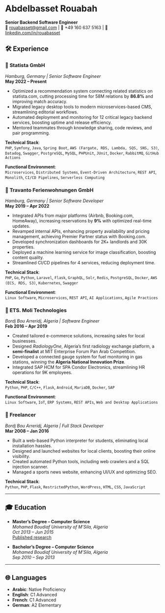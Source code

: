 # Abdelbasset Rouabah

**Senior Backend Software Engineer**  
📧 [rouabasset@gmail.com](mailto:rouabasset@gmail.com) | 📱 +49 160 637 5163  | 🔗 [linkedin.com/in/rouabasset](https://de.linkedin.com/in/rouabasset)  


## 🛠️ Experience

### 🚀 **Statista GmbH**
*Hamburg, Germany | Senior Software Engineer*  
**May 2022 – Present**  
- Optimized a recommendation system connecting related statistics on statista.com, cutting processing time for 58M relations by **86.8%** and improving match accuracy.
- Migrated legacy desktop tools to modern microservices-based CMS, streamlining editorial workflows.
- Automated deployment and monitoring for 12 critical legacy backend services, boosting uptime and release efficiency.
- Mentored teammates through knowledge sharing, code reviews, and pair programming.

**Technical Stack**:  
`PHP`, `Symfony`, `Java`, `Spring Boot`, `AWS (Fargate, RDS, Lambda, SQS, SNS, S3)`, `Datadog`, `Swagger`, `PostgreSQL`, `MySQL`, `PHPUnit`, `JUnit`, `Docker`, `RabbitMQ`, `GitHub Actions`  

**Functional Environment**:  
`Microservices`, `Distributed Systems`, `Event-Driven Architecture`, `REST API`, `Monolith`, `CI/CD Pipelines`, `Serverless Computing`  


### 🚀 **Travanto Ferienwohnungen GmbH**
*Hamburg, Germany | Senior Software Developer*  
**May 2019 – Apr 2022**  
- Integrated APIs from major platforms (Airbnb, Booking.com, HomeAway), increasing reservations by **9%** with optimized real-time updates.
- Revamped internal APIs, enhancing property availability and pricing management, achieving Premier Partner status with Booking.com.
- Developed synchronization dashboards for 2K+ landlords and 30K properties.
- Deployed a machine learning service for image classification, boosting content quality.
- Streamlined CI/CD pipelines for 4 services, reducing deployment time.

**Technical Stack**:  
`PHP`, `Go`, `Python`, `Laravel`, `Flask`, `GraphQL`, `Solr`, `Redis`, `PostgreSQL`, `Docker`, `AWS (ECS, RDS, S3)`, `Kubernetes`, `Swagger`  

**Functional Environment**:  
`Linux Software`, `Microservices`, `REST API`, `AI Applications`, `Agile Practices`  


### 🚀 **ETS. Moli Technologies**
*Bordj Bou Arreridj, Algeria | Software Engineer*  
**Feb 2016 – Apr 2019**  
- Created tailored e-commerce solutions, increasing sales for local businesses.
- Designed *RadiologyOne*, Algeria’s first radiology exchange platform, a **semi-finalist** at MIT Enterprise Forum Pan Arab Competition.
- Developed a connected gauge system for fuel monitoring in gas stations, winning the **Algeria National Innovation Prize**.
- Integrated SAP HCM for SPA Condor Electronics, streamlining HR operations for 9K employees.

**Technical Stack**:  
`Python`, `PHP`, `C/C++`, `Flask`, `Android`, `MariaDB`, `Docker`, `SAP`  

**Functional Environment**:  
`Linux Software`, `IoT`, `ERP Systems`, `REST APIs`, `Web and Desktop Applications`  


### 🚀 **Freelancer**
*Bordj Bou Arreridj, Algeria | Full Stack Developer*  
**Mar 2008 – Jan 2016**  
- Built a web-based Python interpreter for students, eliminating local installation hassles.
- Designed and launched websites for local clients, boosting their online visibility.
- Created automated Python tools, including web crawlers and a SQL injection scanner.
- Managed a sports news website, enhancing UI/UX and optimizing SEO.

**Technical Stack**:  
`Python`, `PHP`, `Flask`, `RestrictedPython`, `WordPress`, `HTML`, `CSS`, `JavaScript`  

___
## 🎓 Education

- **Master’s Degree – Computer Science**  
  *Mohamed Boudiaf University of M'Sila, Algeria*  
  *Oct 2013 – Jun 2015*  
  [Published research](https://ieeexplore.ieee.org/document/7359576)  

- **Bachelor’s Degree – Computer Science**  
  *Mohamed Boudiaf University of M'Sila, Algeria*  
  *Sep 2010 – Sep 2013*  

***
## 🌐 Languages

- **Arabic**: Native Proficiency  
- **English**: C1 Advanced  
- **French**: C1 Advanced  
- **German**: A2 Elementary  
